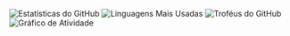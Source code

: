 ![Estatísticas do GitHub](https://github-readme-stats.vercel.app/api?username=Gabrierosaa&show_icons=true&theme=radical)
![Linguagens Mais Usadas](https://github-readme-stats.vercel.app/api/top-langs/?username=Gabrierosaa&layout=compact&theme=radical)
![Troféus do GitHub](https://github-profile-trophy.vercel.app/?username=Gabrierosaa&theme=onedark)
![Gráfico de Atividade](https://github-readme-activity-graph.cyclic.app/graph?username=Gabrierosaa&theme=react-dark)


